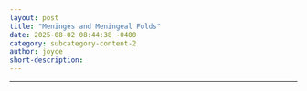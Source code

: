 ```yaml
---
layout: post
title: "Meninges and Meningeal Folds"
date: 2025-08-02 08:44:38 -0400
category: subcategory-content-2
author: joyce
short-description: 
---
```


-----
